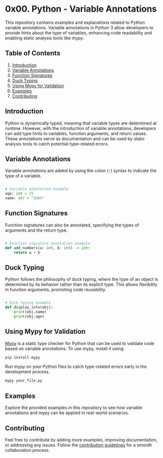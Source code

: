 # 0x00. Python - Variable Annotations

This repository contains examples and explanations related to Python variable annotations. Variable annotations in Python 3 allow developers to provide hints about the type of variables, enhancing code readability and enabling static analysis tools like mypy.

## Table of Contents

1. [Introduction](#introduction)
2. [Variable Annotations](#variable-annotations)
3. [Function Signatures](#function-signatures)
4. [Duck Typing](#duck-typing)
5. [Using Mypy for Validation](#using-mypy-for-validation)
6. [Examples](#examples)
7. [Contributing](#contributing)

## Introduction

Python is dynamically typed, meaning that variable types are determined at runtime. However, with the introduction of variable annotations, developers can add type hints to variables, function arguments, and return values. These annotations serve as documentation and can be used by static analysis tools to catch potential type-related errors.

## Variable Annotations

Variable annotations are added by using the colon (`:`) syntax to indicate the type of a variable.

```python

# Variable annotation example
age: int = 25
name: str = "John"
```

## Function Signatures

Function signatures can also be annotated, specifying the types of arguments and the return type.

```python

# Function signature annotation example
def add_numbers(a: int, b: int) -> int:
    return a + b
```

## Duck Typing

Python follows the philosophy of duck typing, where the type of an object is determined by its behavior rather than its explicit type. This allows flexibility in function arguments, promoting code reusability.

```python

# Duck typing example
def display_info(obj):
    print(obj.name)
    print(obj.age)
```

## Using Mypy for Validation

[Mypy](http://mypy-lang.org/) is a static type checker for Python that can be used to validate code based on variable annotations. To use mypy, install it using:

```bash
pip install mypy
```

Run mypy on your Python files to catch type-related errors early in the development process.

```bash
mypy your_file.py
```

## Examples

Explore the provided examples in this repository to see how variable annotations and mypy can be applied in real-world scenarios.

## Contributing

Feel free to contribute by adding more examples, improving documentation, or addressing any issues. Follow the [contribution guidelines](CONTRIBUTING.md) for a smooth collaboration process.
